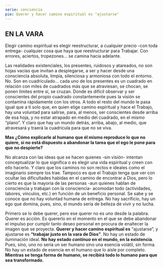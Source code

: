 ```yaml
---
serie: conciencia
pie: Querer y hacer camino espiritual es "ajustarse"
---
```


## EN LA VARA

Elegir camino espiritual es elegir reestructurar, a cualquier precio -con toda entrega- cualquier cosa que haya que reestructurar para Trabajar. Con errores, aciertos, tropezones… se camina hacia adelante.

Las realidades existenciales, los presentes, ruidosos y atareados, no son hojas vacías que invitan a desplegarse, a ser y hacer desde una consciencia absoluta,  limpia, silenciosa y armoniosa con todo el entorno. No. Son en cuadriculado… cada uno de los presentes es un cuadrado en relación con miles de cuadrados más que se atraviesan, se chocan, se ponen límites entre sí, se cruzan. Donde es difícil observar y ser conscientes del propio cuadrado constantemente pues la visión se contamina rápidamente con los otros.
A todo el resto del mundo le pasa igual que a ti solo que, en quien elige camino espiritual y hace el Trabajo, hay una voluntad para salirse, para, al menos, ser conscientes desde arriba de esa hoja, y no estar atrapado en medio del cuadrado, en el mismo “plano”. Y claro que hay un mundo detrás, arriba, abajo, al medio, que atravesará y traerá la cuadricula para que no se viva.

**Mas ¿Cómo explicarle al humano que él mismo reproduce lo que no quiere, si no está dispuesto a abandonar la tarea que el ego le pone para que no despierte?**

No alcanza con las ideas que se hacen quienes -sin visión- intentan conceptualizar lo que significa o es elegir una vida espiritual y creen con ello hacerlo.
Y claro que los caminos no son rectos e ideales como el imaginario siempre los trae. Tampoco es que el Trabajo tenga que ver con ocultar las dificultades habidas en el camino de encontrar a Dios, pero lo cierto es que la mayoría de las personas -aun quienes hablan de consciencia y trabajan con la consciencia- acomodan todo (actividades, labores, vínculos, etc.) en función de un beneficio personal. Se sabe y se conoce que no hay voluntad humana de entrega. No hay sacrificio, hay un ego que domina, pues, sino, el mundo sería de belleza de vivir y no lucha.

Primero se lo debe querer, pero ese querer no es uno desde la palabra. Querer es acción. Es quererlo en el momento en el que se debe abandonar el impulso por cumplir tanto deseo personal en procura de enaltecer la imagen que se proyecta.
**Querer y hacer camino espiritual es** “ajustarse”, y ajustarse es **“trabajar justo en la vara de Dios”**.
No hay un estado de iluminación ideal. **No hay estado _continuo_ en el mundo, en la existencia**. Pues, sino, uno no sería un ser humano sino una esencia volátil, sin forma.
No hay un estado de esencia en el humano que lo aísle por completo.
**Mientras se tenga forma de humano, se recibirá todo lo humano para que sea transformado.**

